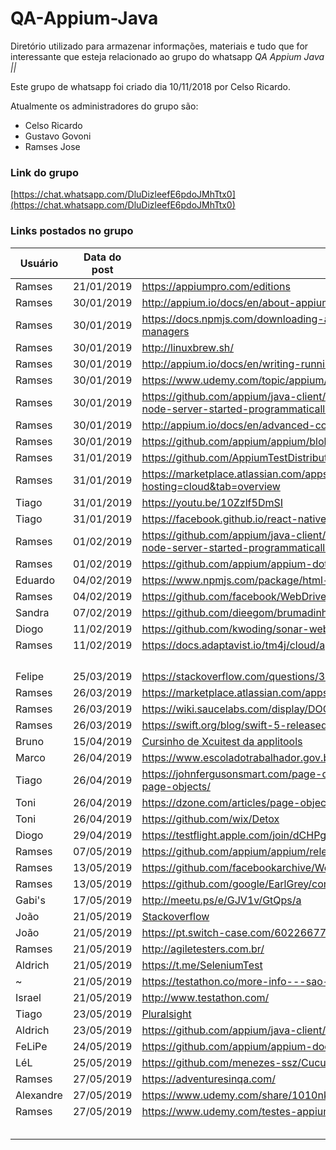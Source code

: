 # QA-Appium-Java
Diretório utilizado para armazenar informações, materiais e tudo que for interessante que esteja relacionado ao grupo do whatsapp *QA Appium Java ||*

Este grupo de whatsapp foi criado dia 10/11/2018 por Celso Ricardo.

Atualmente os administradores do grupo são:
- Celso Ricardo
- Gustavo Govoni
- Ramses Jose

### Link do grupo

[https://chat.whatsapp.com/DluDizleefE6pdoJMhTtx0](https://chat.whatsapp.com/DluDizleefE6pdoJMhTtx0)

### Links postados no grupo

|Usuário|Data do post|Informação|
|---|---|---|
|Ramses|21/01/2019|https://appiumpro.com/editions|
|Ramses|30/01/2019|http://appium.io/docs/en/about-appium/getting-started/|
|Ramses|30/01/2019|https://docs.npmjs.com/downloading-and-installing-node-js-and-npm#windows-node-version-managers|
|Ramses|30/01/2019|http://linuxbrew.sh/|
|Ramses|30/01/2019|http://appium.io/docs/en/writing-running-appium/server-args/|
|Ramses|30/01/2019|https://www.udemy.com/topic/appium/|
|Ramses|30/01/2019|https://github.com/appium/java-client/blob/master/docs/The-starting-of-an-app-using-Appium-node-server-started-programmatically.md|
|Ramses|30/01/2019|http://appium.io/docs/en/advanced-concepts/parallel-tests/|
|Ramses|30/01/2019|https://github.com/appium/appium/blob/master/CHANGELOG.md|
|Ramses|31/01/2019|https://github.com/AppiumTestDistribution/AppiumTestDistribution|
|Ramses|31/01/2019|https://marketplace.atlassian.com/apps/1213259/test-management-for-jira?hosting=cloud&tab=overview|
|Tiago|31/01/2019|https://youtu.be/10Zzlf5DmSI|
|Tiago|31/01/2019|https://facebook.github.io/react-native/docs/accessibility|
|Ramses|01/02/2019|https://github.com/appium/java-client/blob/master/docs/The-starting-of-an-app-using-Appium-node-server-started-programmatically.md|
|Ramses|01/02/2019|https://github.com/appium/appium-dotnet-driver/wiki/How-to-start-an-AppiumDriver-locally|
|Eduardo|04/02/2019|https://www.npmjs.com/package/html-reporter-mobile-test|
|Ramses|04/02/2019|https://github.com/facebook/WebDriverAgent/wiki/Class-Chain-Queries-Construction-Rules|
|Sandra|07/02/2019|https://github.com/dieegom/brumadinho_location|
|Diogo|11/02/2019|https://github.com/kwoding/sonar-webdriver-plugin|
|Ramses|11/02/2019|https://docs.adaptavist.io/tm4j/cloud/api/v2/#|
|   |   |   |
|   |   |   |
|   |   |   |
|   |   |   |
|Felipe|25/03/2019|https://stackoverflow.com/questions/34538571/dcucumber-options-how-to-have-multiple-tags|
|Ramses|26/03/2019|https://marketplace.atlassian.com/apps/1214697/sauce-labs-for-jira?hosting=cloud&tab=overview|
|Ramses|26/03/2019|https://wiki.saucelabs.com/display/DOCS/Using+Sauce+Labs+with+Continuous+Integration+Platforms|
|Ramses|26/03/2019|https://swift.org/blog/swift-5-released/|
|Bruno|15/04/2019|[Cursinho de Xcuitest da applitools](https://testautomationu.applitools.com/introduction-to-ios-test-automation-with-xcuitest/?mkt_tok=eyJpIjoiWkRobE1tRTBNamcxTWpBMiIsInQiOiJVV2dCUlhUMnRaeHl2eUVhTWNzNFFkVmRVNDBqTjk3K09BVkZjYUlhRzQyQkV5M3lGQ1RlWFh5SDJwUXVhVTBhTEVMQ1RpYklNTFZkMmE0NkpsTWo4Z0hnXC9yNWlIWFE1cDEwb2VkY3JESEpFYWJ3eTZpZldXNURMcGZIWHdTNGcifQ%3D%3D)|
|Marco|26/04/2019|https://www.escoladotrabalhador.gov.br/cursos/|
|Tiago|26/04/2019|https://johnfergusonsmart.com/page-objects-that-suck-less-tips-for-writing-more-maintainable-page-objects/|
|Toni|26/04/2019|https://dzone.com/articles/page-objects-refactored-solid-steps-to-the-screenp|
|Toni|26/04/2019|https://github.com/wix/Detox|
|Diogo|29/04/2019|https://testflight.apple.com/join/dCHPgTEO|
|Ramses|07/05/2019|https://github.com/appium/appium/releases|
|Ramses|13/05/2019|https://github.com/facebookarchive/WebDriverAgent|
|Ramses|13/05/2019|https://github.com/google/EarlGrey/commits/earlgrey2|
|Gabi's|17/05/2019|http://meetu.ps/e/GJV1v/GtQps/a|
|João|21/05/2019|[Stackoverflow](https://pt.stackoverflow.com/questions/94620/qual-a-melhor-maneira-mais-r%C3%A1pida-de-ler-um-arquivo-de-um-servidor-web)|
|João|21/05/2019|https://pt.switch-case.com/60226677|
|Ramses|21/05/2019|http://agiletesters.com.br/|
|Aldrich|21/05/2019|https://t.me/SeleniumTest|
|~|21/05/2019|https://testathon.co/more-info---sao-paulo-10th-august/|
|Israel|21/05/2019|http://www.testathon.com/|
|Tiago|23/05/2019|[Pluralsight](https://www.pluralsight.com/guides/getting-started-with-page-object-pattern-for-your-selenium-tests?clickid=Qol2Fy0SPW5ZwtN1mqSMJU4yUkl3bMSB2Stlzg0&irgwc=1&mpid=27795&utm_source=impactradius&utm_medium=digital_affiliate&utm_campaign=27795&aid=7010a000001xAKZAA2)|
|Aldrich|23/05/2019|https://github.com/appium/java-client/blob/master/docs/Page-objects.md|
|FeLiPe|24/05/2019|https://github.com/appium/appium-doctor/blob/master/README.md|
|LéL|25/05/2019|https://github.com/menezes-ssz/CucumberAndroidAndIosTestJava/blob/master/pom.xml|
|Ramses|27/05/2019|https://adventuresinqa.com/|
|Alexandre|27/05/2019|https://www.udemy.com/share/1010nkBEEec11QQXQ=/|
|Ramses|27/05/2019|https://www.udemy.com/testes-appium/|
|   |   |   |
|   |   |   |
|   |   |   |
|   |   |   |
|   |   |   |
